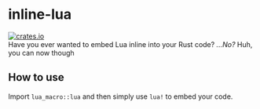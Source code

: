 # inline-lua
[![crates.io](https://img.shields.io/crates/v/lua-macro?style=for-the-badge)](https://crates.io/crate/lua-macro)  
Have you ever wanted to embed Lua inline into your Rust code?
*...No?* Huh, you can now though

## How to use
Import `lua_macro::lua` and then simply use `lua!` to embed your code.